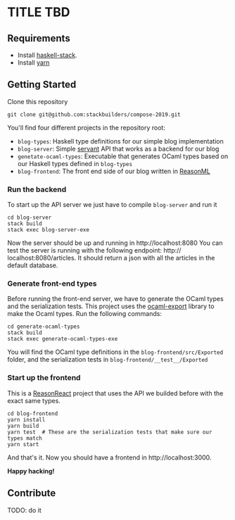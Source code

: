 # TITLE TBD

## Requirements

- Install [haskell-stack](https://docs.haskellstack.org/en/stable/README/#how-to-install).
- Install [yarn](https://yarnpkg.com/en/)

## Getting Started

Clone this repository

```
git clone git@github.com:stackbuilders/compose-2019.git
```

You'll find four different projects in the repository root:

- `blog-types`: Haskell type definitions for our simple blog implementation
- `blog-server`: Simple [servant](https://www.servant.dev/) API that works as a
  backend for our blog
- `genetate-ocaml-types`: Executable that generates OCaml types based on our Haskell
  types defined in `blog-types`
- `blog-frontend`: The front end side of our blog written in [ReasonML](https://reasonml.github.io/)

### Run the backend

To start up the API server we just have to compile `blog-server` and run it

```
cd blog-server
stack build
stack exec blog-server-exe
```

Now the server should be up and running in http://localhost:8080
You can test the server is running with the following endpoint: http://
localhost:8080/articles. It should return a json with all the articles in the
default database.

### Generate front-end types

Before running the front-end server, we have to generate the OCaml types and the
serialization tests. This project uses the [ocaml-export](https://github.com/plow-technologies/ocaml-export)
library to make the Ocaml types. Run the following commands:

```
cd generate-ocaml-types
stack build
stack exec generate-ocaml-types-exe
```

You will find the OCaml type definitions in the `blog-frontend/src/Exported` folder,
and the serialization tests in `blog-frontend/__test__/Exported`

### Start up the frontend

This is a [ReasonReact](https://reasonml.github.io/reason-react/) project that uses
the API we builded before with the exact same types.

```
cd blog-frontend
yarn install
yarn build
yarn test  # These are the serialization tests that make sure our types match
yarn start
```

And that's it. Now you should have a frontend in http://localhost:3000.

**Happy hacking!**

## Contribute

TODO: do it
